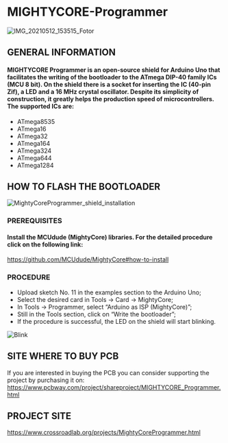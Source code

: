 # MIGHTYCORE-Programmer

![IMG_20210512_153515_Fotor](https://user-images.githubusercontent.com/83240004/125270656-2a130600-e30a-11eb-871e-02c9671d147f.png)

## GENERAL INFORMATION 

#### MIGHTYCORE Programmer is an open-source shield for Arduino Uno that facilitates the writing of the bootloader to the ATmega DIP-40 family ICs (MCU 8 bit). On the shield there is a socket for inserting the IC (40-pin Zif), a LED and a 16 MHz crystal oscillator. Despite its simplicity of construction, it greatly helps the production speed of microcontrollers. The supported ICs are:
- ATmega8535
- ATmega16
- ATmega32
- ATmega164
- ATmega324
- ATmega644
- ATmega1284

 ## HOW TO FLASH THE BOOTLOADER
 
 ![MightyCoreProgrammer_shield_installation](https://user-images.githubusercontent.com/83240004/125271219-cb01c100-e30a-11eb-8231-6478625f1577.png)

### PREREQUISITES

#### Install the MCUdude (MightyCore) libraries. For the detailed procedure click on the following link:
https://github.com/MCUdude/MightyCore#how-to-install

### PROCEDURE

- Upload sketch No. 11 in the examples section to the Arduino Uno;
- Select the desired card in Tools → Card → MightyCore;
- In Tools → Programmer, select “Arduino as ISP (MightyCore)”;
- Still in the Tools section, click on “Write the bootloader”;
- If the procedure is successful, the LED on the shield will start blinking.

![Blink](https://user-images.githubusercontent.com/83240004/125272058-b114ae00-e30b-11eb-875e-2cf8d6726aec.gif)

## SITE WHERE TO BUY PCB

If you are interested in buying the PCB you can consider supporting the project by purchasing it on:
https://www.pcbway.com/project/shareproject/MIGHTYCORE_Programmer.html

## PROJECT SITE
https://www.crossroadlab.org/projects/MightyCoreProgrammer.html

